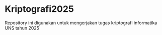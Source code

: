 # Kriptografi2025
Repository ini digunakan untuk mengerjakan tugas kriptografi informatika UNS tahun 2025

